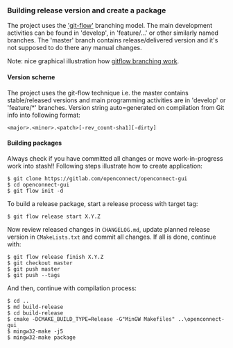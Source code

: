 ### Building release version and create a package 

The project uses the ['git-flow'](https://github.com/petervanderdoes/gitflow-avh) branching model.
The main development activities can be found in 'develop', in 'feature/...' or other similarly named branches.
The 'master' branch contains release/delivered version and it's not supposed to do there any manual changes.

Note: nice graphical illustration how [gitflow branching work](http://nvie.com/posts/a-successful-git-branching-model/).

#### Version scheme

The project uses the git-flow technique i.e. the master contains stable/released versions
and main programming activities are in 'develop' or 'feature/*' branches.
Version string auto=generated on compilation from Git info into following format:

    <major>.<minor>.<patch>[-rev_count-sha1][-dirty]

#### Building packages

Always check if you have committed all changes or move work-in-progress work into stash!!
Following steps illustrate how to create application:

    $ git clone https://gitlab.com/openconnect/openconnect-gui
    $ cd openconnect-gui
    $ git flow init -d

To build a release package, start a release process with target tag:

    $ git flow release start X.Y.Z

Now review released changes in `CHANGELOG.md`, update planned release version in `CMakeLists.txt`
and commit all changes. If all is done, continue with:

    $ git flow release finish X.Y.Z
    $ git checkout master
    $ git push master
    $ git push --tags

And then, continue with compilation process:

    $ cd ..
    $ md build-release
    $ cd build-release
    $ cmake -DCMAKE_BUILD_TYPE=Release -G"MinGW Makefiles" ..\openconnect-gui
    $ mingw32-make -j5
    $ mingw32-make package



